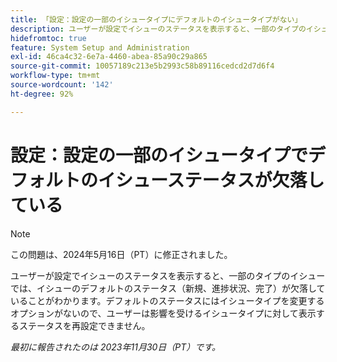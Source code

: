 ```yaml
---
title: 「設定：設定の一部のイシュータイプにデフォルトのイシュータイプがない」
description: ユーザーが設定でイシューのステータスを表示すると、一部のタイプのイシューでは、イシューのデフォルトのステータス（新規、進捗状況、完了）が欠落していることがわかります。デフォルトのステータスにはイシュータイプを変更するオプションがないので、ユーザーは影響を受けるイシュータイプに対して表示するステータスを再設定できません。
hidefromtoc: true
feature: System Setup and Administration
exl-id: 46ca4c32-6e7a-4460-abea-85a90c29a865
source-git-commit: 10057189c213e5b2993c58b89116cedcd2d7d6f4
workflow-type: tm+mt
source-wordcount: '142'
ht-degree: 92%

---
```


# 設定：設定の一部のイシュータイプでデフォルトのイシューステータスが欠落している

>[!NOTE]
>
>この問題は、2024年5月16日（PT）に修正されました。

ユーザーが設定でイシューのステータスを表示すると、一部のタイプのイシューでは、イシューのデフォルトのステータス（新規、進捗状況、完了）が欠落していることがわかります。デフォルトのステータスにはイシュータイプを変更するオプションがないので、ユーザーは影響を受けるイシュータイプに対して表示するステータスを再設定できません。

_最初に報告されたのは 2023年11月30日（PT）です。_
